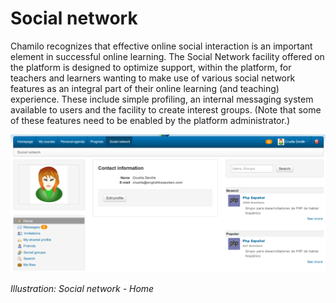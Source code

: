 # Social network

Chamilo recognizes that effective online social interaction is an important element in successful online learning. The Social Network facility offered on the platform is designed to optimize support, within the platform, for teachers and learners wanting to make use of various social network features as an integral part of their online learning \(and teaching\) experience. These include simple profiling, an internal messaging system available to users and the facility to create interest groups. \(Note that some of these features need to be enabled by the platform administrator.\)

![](../../.gitbook/assets/images255.png)

_Illustration: Social network - Home_

